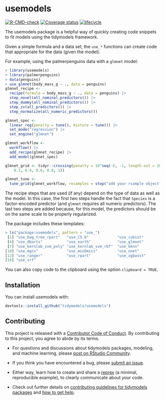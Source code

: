 
<!-- README.md is generated from README.Rmd. Please edit that file -->

# usemodels

<!-- badges: start -->

[![R-CMD-check](https://github.com/tidymodels/usemodels/actions/workflows/R-CMD-check.yaml/badge.svg)](https://github.com/tidymodels/usemodels/actions/workflows/R-CMD-check.yaml)
[![Coverage
status](https://codecov.io/gh/tidymodels/usemodels/branch/main/graph/badge.svg)](https://app.codecov.io/github/tidymodels/usemodels?branch=main)
[![lifecycle](https://img.shields.io/badge/lifecycle-maturing-blue.svg)](https://lifecycle.r-lib.org/articles/stages.html)
<!-- badges: end -->

The usemodels package is a helpful way of quickly creating code snippets
to fit models using the tidymodels framework.

Given a simple formula and a data set, the `use_*` functions can create
code that appropriate for the data (given the model).

For example, using the palmerpenguins data with a `glmnet` model:

``` r
> library(usemodels)
> library(palmerpenguins)
> data(penguins)
> use_glmnet(body_mass_g ~ ., data = penguins)
glmnet_recipe <- 
  recipe(formula = body_mass_g ~ ., data = penguins) |> 
  step_novel(all_nominal_predictors()) |> 
  step_dummy(all_nominal_predictors()) |> 
  step_zv(all_predictors()) |> 
  step_normalize(all_numeric_predictors()) 

glmnet_spec <- 
  linear_reg(penalty = tune(), mixture = tune()) |> 
  set_mode("regression") |> 
  set_engine("glmnet") 

glmnet_workflow <- 
  workflow() |> 
  add_recipe(glmnet_recipe) |> 
  add_model(glmnet_spec) 

glmnet_grid <- tidyr::crossing(penalty = 10^seq(-6, -1, length.out = 20), mixture = c(0.05, 
    0.2, 0.4, 0.6, 0.8, 1)) 

glmnet_tune <- 
  tune_grid(glmnet_workflow, resamples = stop("add your rsample object"), grid = glmnet_grid) 
```

The recipe steps that are used (if any) depend on the type of data as
well as the model. In this case, the first two steps handle the fact
that `Species` is a factor-encoded predictor (and `glmnet` requires all
numeric predictors). The last two steps are added because, for this
model, the predictors should be on the same scale to be properly
regularized.

The package includes these templates:

``` r
> ls("package:usemodels", pattern = "use_")
 [1] "use_bag_tree_rpart"   "use_C5.0"             "use_cubist"          
 [4] "use_dbarts"           "use_earth"            "use_glmnet"          
 [7] "use_kernlab_svm_poly" "use_kernlab_svm_rbf"  "use_kknn"            
[10] "use_mgcv"             "use_mixOmics"         "use_nnet"            
[13] "use_ranger"           "use_rpart"            "use_xgboost"         
[16] "use_xrf"             
```

You can also copy code to the clipboard using the option
`clipboard = TRUE`.

## Installation

You can install usemodels with:

``` r
devtools::install_github("tidymodels/usemodels")
```

## Contributing

This project is released with a [Contributor Code of
Conduct](https://contributor-covenant.org/version/2/1/CODE_OF_CONDUCT.html).
By contributing to this project, you agree to abide by its terms.

- For questions and discussions about tidymodels packages, modeling, and
  machine learning, please [post on RStudio
  Community](https://forum.posit.co/new-topic?category_id=15&tags=tidymodels,question).

- If you think you have encountered a bug, please [submit an
  issue](https://github.com/tidymodels/usemodels/issues).

- Either way, learn how to create and share a
  [reprex](https://reprex.tidyverse.org/articles/articles/learn-reprex.html)
  (a minimal, reproducible example), to clearly communicate about your
  code.

- Check out further details on [contributing guidelines for tidymodels
  packages](https://www.tidymodels.org/contribute/) and [how to get
  help](https://www.tidymodels.org/help/).
